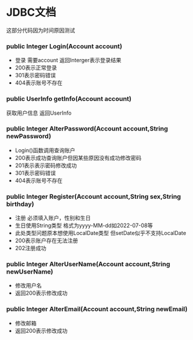 # JDBC文档

这部分代码因为时间原因测试

### public Integer Login(Account account)
* 登录 需要account 返回Interger表示登录结果
* 200表示正常登录
* 301表示密码错误
* 404表示账号不存在


### public UserInfo getInfo(Account account)
获取用户信息 返回UserInfo

### public Integer AlterPassword(Account account,String newPassword)
* Login()函数调用查询账户
* 200表示成功查询账户但因某些原因没有成功修改密码
* 201表示表示密码修改成功
* 301表示密码错误
* 404表示账号不存在


### public Integer Register(Account account,String sex,String birthday)
* 注册 必须填入账户，性别和生日
* 生日使用String类型 格式为yyyy-MM-dd如2022-07-08等
* 此处类型问题原本想使用LocalDate类型 但setDate似乎不支持LocalDate
* 200表示账户存在无法注册
* 202注册成功


### public Integer AlterUserName(Account account,String newUserName)
* 修改用户名
* 返回200表示修改成功

### public Integer AlterEmail(Account account,String newEmail)
* 修改邮箱
* 返回200表示修改成功